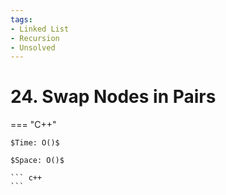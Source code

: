 ```yaml
---
tags:
- Linked List
- Recursion
- Unsolved
---
```



# 24. Swap Nodes in Pairs

=== "C++"

    $Time: O()$

    $Space: O()$

    ``` c++
    ```